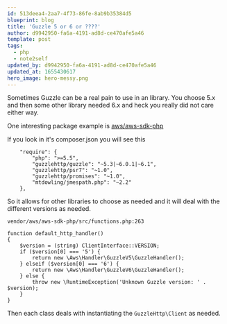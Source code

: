 ```yaml
---
id: 513deea4-2aa7-4f73-86fe-8ab9b35384d5
blueprint: blog
title: 'Guzzle 5 or 6 or ????'
author: d9942950-fa6a-4191-ad8d-ce470afe5a46
template: post
tags:
  - php
  - note2self
updated_by: d9942950-fa6a-4191-ad8d-ce470afe5a46
updated_at: 1655430617
hero_image: hero-messy.png
---
```

Sometimes Guzzle can be a real pain to use in an library. You choose 5.x and then some other library needed 6.x and heck you really did not care either way.

One interesting package example is [aws/aws-sdk-php](https://packagist.org/packages/aws/aws-sdk-php)

If you look in it's composer.json you will see this

```
    "require": {
        "php": ">=5.5",
        "guzzlehttp/guzzle": "~5.3|~6.0.1|~6.1",
        "guzzlehttp/psr7": "~1.0",
        "guzzlehttp/promises": "~1.0",
        "mtdowling/jmespath.php": "~2.2"
    },
```

So it allows for other libraries to choose as needed and it will deal with the different versions as needed. 

`vendor/aws/aws-sdk-php/src/functions.php:263`

```
function default_http_handler()
{
    $version = (string) ClientInterface::VERSION;
    if ($version[0] === '5') {
        return new \Aws\Handler\GuzzleV5\GuzzleHandler();
    } elseif ($version[0] === '6') {
        return new \Aws\Handler\GuzzleV6\GuzzleHandler();
    } else {
        throw new \RuntimeException('Unknown Guzzle version: ' . $version);
    }
}
```

Then each class deals with instantiating the `GuzzleHttp\Client` as needed.
